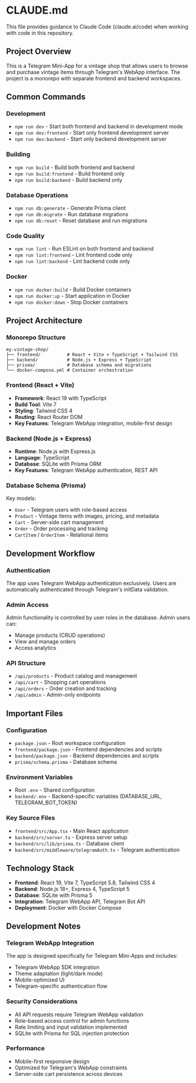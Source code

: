 # CLAUDE.md

This file provides guidance to Claude Code (claude.ai/code) when working with code in this repository.

## Project Overview

This is a Telegram Mini-App for a vintage shop that allows users to browse and purchase vintage items through Telegram's WebApp interface. The project is a monorepo with separate frontend and backend workspaces.

## Common Commands

### Development
- `npm run dev` - Start both frontend and backend in development mode
- `npm run dev:frontend` - Start only frontend development server
- `npm run dev:backend` - Start only backend development server

### Building
- `npm run build` - Build both frontend and backend
- `npm run build:frontend` - Build frontend only
- `npm run build:backend` - Build backend only

### Database Operations
- `npm run db:generate` - Generate Prisma client
- `npm run db:migrate` - Run database migrations
- `npm run db:reset` - Reset database and run migrations

### Code Quality
- `npm run lint` - Run ESLint on both frontend and backend
- `npm run lint:frontend` - Lint frontend code only
- `npm run lint:backend` - Lint backend code only

### Docker
- `npm run docker:build` - Build Docker containers
- `npm run docker:up` - Start application in Docker
- `npm run docker:down` - Stop Docker containers

## Project Architecture

### Monorepo Structure
```
my-vintage-shop/
├── frontend/          # React + Vite + TypeScript + Tailwind CSS
├── backend/           # Node.js + Express + TypeScript
├── prisma/            # Database schema and migrations
└── docker-compose.yml # Container orchestration
```

### Frontend (React + Vite)
- **Framework**: React 19 with TypeScript
- **Build Tool**: Vite 7
- **Styling**: Tailwind CSS 4
- **Routing**: React Router DOM
- **Key Features**: Telegram WebApp integration, mobile-first design

### Backend (Node.js + Express)
- **Runtime**: Node.js with Express.js
- **Language**: TypeScript
- **Database**: SQLite with Prisma ORM
- **Key Features**: Telegram WebApp authentication, REST API

### Database Schema (Prisma)
Key models:
- `User` - Telegram users with role-based access
- `Product` - Vintage items with images, pricing, and metadata
- `Cart` - Server-side cart management
- `Order` - Order processing and tracking
- `CartItem` / `OrderItem` - Relational items

## Development Workflow

### Authentication
The app uses Telegram WebApp authentication exclusively. Users are automatically authenticated through Telegram's initData validation.

### Admin Access
Admin functionality is controlled by user roles in the database. Admin users can:
- Manage products (CRUD operations)
- View and manage orders
- Access analytics

### API Structure
- `/api/products` - Product catalog and management
- `/api/cart` - Shopping cart operations
- `/api/orders` - Order creation and tracking
- `/api/admin` - Admin-only endpoints

## Important Files

### Configuration
- `package.json` - Root workspace configuration
- `frontend/package.json` - Frontend dependencies and scripts
- `backend/package.json` - Backend dependencies and scripts
- `prisma/schema.prisma` - Database schema

### Environment Variables
- Root `.env` - Shared configuration
- `backend/.env` - Backend-specific variables (DATABASE_URL, TELEGRAM_BOT_TOKEN)

### Key Source Files
- `frontend/src/App.tsx` - Main React application
- `backend/src/server.ts` - Express server setup
- `backend/src/lib/prisma.ts` - Database client
- `backend/src/middleware/telegramAuth.ts` - Telegram authentication

## Technology Stack

- **Frontend**: React 19, Vite 7, TypeScript 5.8, Tailwind CSS 4
- **Backend**: Node.js 18+, Express 4, TypeScript 5
- **Database**: SQLite with Prisma 5
- **Integration**: Telegram WebApp API, Telegram Bot API
- **Deployment**: Docker with Docker Compose

## Development Notes

### Telegram WebApp Integration
The app is designed specifically for Telegram Mini-Apps and includes:
- Telegram WebApp SDK integration
- Theme adaptation (light/dark mode)
- Mobile-optimized UI
- Telegram-specific authentication flow

### Security Considerations
- All API requests require Telegram WebApp validation
- Role-based access control for admin functions
- Rate limiting and input validation implemented
- SQLite with Prisma for SQL injection protection

### Performance
- Mobile-first responsive design
- Optimized for Telegram's WebApp constraints
- Server-side cart persistence across devices
